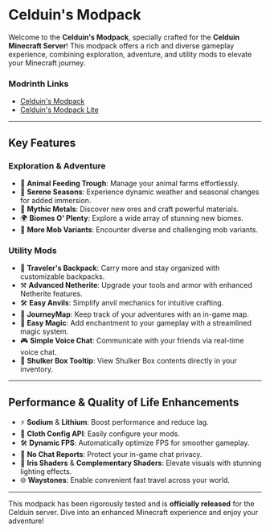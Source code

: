 # Celduin's Modpack

Welcome to the **Celduin's Modpack**, specially crafted for the **Celduin Minecraft Server**! This modpack offers a rich and diverse gameplay experience, combining exploration, adventure, and utility mods to elevate your Minecraft journey.

### Modrinth Links
- [Celduin's Modpack](https://modrinth.com/modpack/celduins-modpack)  
- [Celduin's Modpack Lite](https://modrinth.com/modpack/celduins-modpack-lite)  

---

## Key Features

### Exploration & Adventure
- 🐾 **Animal Feeding Trough**: Manage your animal farms effortlessly.  
- 🌿 **Serene Seasons**: Experience dynamic weather and seasonal changes for added immersion.  
- 🏰 **Mythic Metals**: Discover new ores and craft powerful materials.  
- 🌍 **Biomes O' Plenty**: Explore a wide array of stunning new biomes.  
- 🐍 **More Mob Variants**: Encounter diverse and challenging mob variants.  

### Utility Mods
- 🧳 **Traveler's Backpack**: Carry more and stay organized with customizable backpacks.  
- ⚒️ **Advanced Netherite**: Upgrade your tools and armor with enhanced Netherite features.  
- 🛠️ **Easy Anvils**: Simplify anvil mechanics for intuitive crafting.  
- 🌟 **JourneyMap**: Keep track of your adventures with an in-game map.  
- 🔮 **Easy Magic**: Add enchantment to your gameplay with a streamlined magic system.  
- 🎮 **Simple Voice Chat**: Communicate with your friends via real-time voice chat.  
- 💎 **Shulker Box Tooltip**: View Shulker Box contents directly in your inventory.  

---

## Performance & Quality of Life Enhancements
- ⚡ **Sodium** & **Lithium**: Boost performance and reduce lag.  
- 🔧 **Cloth Config API**: Easily configure your mods.  
- 🛠️ **Dynamic FPS**: Automatically optimize FPS for smoother gameplay.  
- 💬 **No Chat Reports**: Protect your in-game chat privacy.  
- 🎨 **Iris Shaders** & **Complementary Shaders**: Elevate visuals with stunning lighting effects.  
- 🌐 **Waystones**: Enable convenient fast travel across your world.  

---

This modpack has been rigorously tested and is **officially released** for the Celduin server. Dive into an enhanced Minecraft experience and enjoy your adventure!
